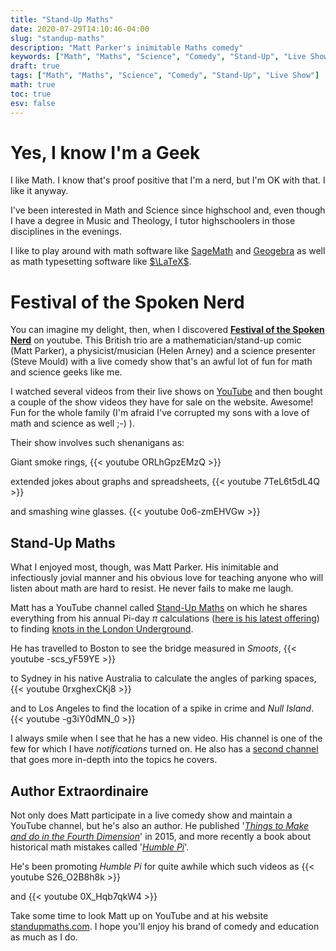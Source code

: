 ```yaml
---
title: "Stand-Up Maths"
date: 2020-07-29T14:10:46-04:00
slug: "standup-maths"
description: "Matt Parker's inimitable Maths comedy"
keywords: ["Math", "Maths", "Science", "Comedy", "Stand-Up", "Live Show"]
draft: true
tags: ["Math", "Maths", "Science", "Comedy", "Stand-Up", "Live Show"]
math: true
toc: true
esv: false
---
```


# Yes, I know I'm a Geek

I like Math. I know that's proof positive that I'm a nerd, but I'm OK with that. I like it anyway.

I've been interested in Math and Science since highschool and, even though I have a degree in Music and Theology, I tutor highschoolers in those disciplines in the evenings.

I like to play around with math software like [SageMath](https://www.sagemath.org/) and [Geogebra](https://www.geogebra.org) as well as math typesetting software like [$\LaTeX$](../latex-math/).

# Festival of the Spoken Nerd

You can imagine my delight, then, when I discovered [**Festival of the Spoken Nerd**](https://festivalofthespokennerd.com/) on youtube. This British trio are a mathematician/stand-up comic (Matt Parker), a physicist/musician (Helen Arney) and a science presenter (Steve Mould) with a live comedy show that's an awful lot of fun for math and science geeks like me.

I watched several videos from their live shows on [YouTube](https://www.youtube.com/user/fotsn) and then bought a couple of the show videos they have for sale on the website. Awesome! Fun for the whole family (I'm afraid I've corrupted my sons with a love of math and science as well ;-) ).

Their show involves such shenanigans as:

Giant smoke rings,
{{< youtube ORLhGpzEMzQ >}}

extended jokes about graphs and spreadsheets,
{{< youtube 7TeL6t5dL4Q >}}

and smashing wine glasses.
{{< youtube 0o6-zmEHVGw >}}

## Stand-Up Maths

What I enjoyed most, though, was Matt Parker. His inimitable and infectiously jovial manner and his obvious love for teaching anyone who will listen about math are hard to resist. He never fails to make me laugh.

Matt has a YouTube channel called [Stand-Up Maths](https://www.youtube.com/user/standupmaths) on which he shares everything from his annual Pi-day $\pi$ calculations ([here is his latest offering](https://www.youtube.com/watch?v=CKl1B8y4qXw)) to finding [knots in the London Underground](https://www.youtube.com/watch?v=b9OEuhdM6t8).

He has travelled to Boston to see the bridge measured in *Smoots*,
{{< youtube -scs_yF59YE >}}

to Sydney in his native Australia to calculate the angles of parking spaces,
{{< youtube 0rxghexCKj8 >}}

and to Los Angeles to find the location of a spike in crime and *Null Island*.
{{< youtube -g3iY0dMN_0 >}}

I always smile when I see that he has a new video. His channel is one of the few for which I have *notifications* turned on. He also has a [second channel](https://www.youtube.com/c/mattparker2/) that goes more in-depth into the topics he covers.

## Author Extraordinaire

Not only does Matt participate in a live comedy show and maintain a YouTube channel, but he's also an author. He published '[*Things to Make and do in the Fourth Dimension*](https://www.bookfinder.com/search/?ac=sl&st=sl&ref=bf_s2_a1_t9_9&qi=zcCuRtylNFFF0e0B89X3WuuzYDM_1497963026_1:38:32&bq=author%3Dmatt%2520parker%26title%3Dthings%2520to%2520make%2520and%2520do)' in 2015, and more recently a book about historical math mistakes called '[*Humble Pi*](https://www.bookfinder.com/search/?ac=sl&st=sl&ref=bf_s2_a1_t3_3&qi=zcCuRtylNFFF0e0B89X3WuuzYDM_1497963026_1:38:38&bq=author%3Dmatt%2520parker%26title%3Dhumble%2520pi%2520when%2520math%2520goes%2520wrong%2520in%2520the%2520real%2520world)'.

He's been promoting *Humble Pi* for quite awhile which such videos as
{{< youtube S26_O2B8h8k >}}

and
{{< youtube 0X_Hqb7qkW4 >}}

Take some time to look Matt up on YouTube and at his website [standupmaths.com](https://www.standupmaths.com). I hope you'll enjoy his brand of comedy and education as much as I do.